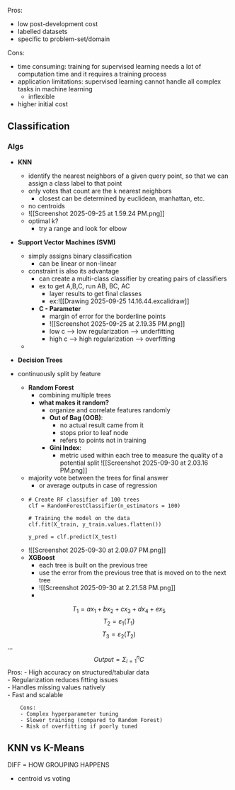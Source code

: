 Pros:
- low post-development cost
- labelled datasets
- specific to problem-set/domain

Cons:
- time consuming: training for supervised learning needs a lot of computation time and it requires a training process
- application limitations: supervised learning cannot handle all complex tasks in machine learning
	- inflexible
- higher initial cost

## Classification
### Algs
- **KNN**
	- identify the nearest neighbors of a given query point, so that we can assign a class label to that point
	- only votes that count are the `k` nearest neighbors
		- closest can be determined by euclidean, manhattan, etc.
	- no centroids
	- ![[Screenshot 2025-09-25 at 1.59.24 PM.png]]
	- optimal k?
		- try a range and look for elbow
- **Support Vector Machines (SVM)**
	- simply assigns binary classification
		- can be linear or non-linear
	- constraint is also its advantage
		- can create a multi-class classifier by creating pairs of classifiers
		- ex to get A,B,C, run AB, BC, AC
			- layer results to get final classes
			- ex:![[Drawing 2025-09-25 14.16.44.excalidraw]]
		- **C - Parameter**
			- margin of error for the borderline points
			- ![[Screenshot 2025-09-25 at 2.19.35 PM.png]]
			- low c --> low regularization --> underfitting
			- high c --> high regularization --> overfitting
	- 
- **Decision Trees**

- continuously split by feature

	- **Random Forest**
		- combining multiple trees
		- **what makes it random?**
			- organize and correlate features randomly
			- **Out of Bag (OOB)**:
				- no actual result came from it
				- stops prior to leaf node
				- refers to points not in training
			- **Gini Index**:
				- metric used within each tree to measure the quality of a potential split
			![[Screenshot 2025-09-30 at 2.03.16 PM.png]]
	- majority vote between the trees for final answer
		- or average outputs in case of regression
	- ```
	  # Create RF classifier of 100 trees
	  clf = RandomForestClassifier(n_estimators = 100)
	  
	  # Training the model on the data
	  clf.fit(X_train, y_train.values.flatten())
	  
	  y_pred = clf.predict(X_test)
	  
	  ```
	- ![[Screenshot 2025-09-30 at 2.09.07 PM.png]]
	- **XGBoost**
		- each tree is built on the previous tree
		- use the error from the previous tree that is moved on to the next tree
		- ![[Screenshot 2025-09-30 at 2.21.58 PM.png]]
		- 
$$
T_1 = ax_1 + bx_2 + cx_3 + dx_4 + ex_5
$$
$$
T_2 = ε_1(T_1)
$$
$$
T_3 = ε_2(T_2)
$$
		...
$$
Output = Σ^n_{i=1} C
$$
		Pros:
		- High accuracy on structured/tabular data  
		- Regularization reduces fitting issues  
		- Handles missing values natively  
		- Fast and scalable
		
		Cons:
		- Complex hyperparameter tuning  
		- Slower training (compared to Random Forest)  
		- Risk of overfitting if poorly tuned

## KNN vs K-Means
DIFF = HOW GROUPING HAPPENS
- centroid vs voting